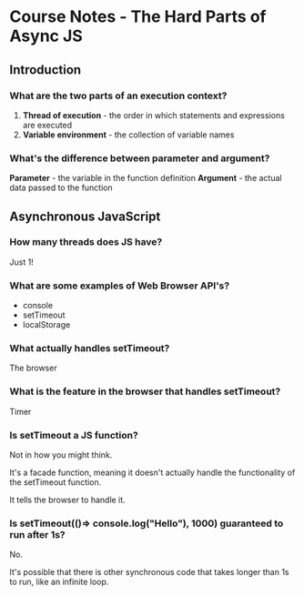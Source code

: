 # Course Notes - The Hard Parts of Async JS

## Introduction

### What are the two parts of an **execution context**?

1. **Thread of execution** - the order in which statements and expressions are executed
2. **Variable environment** - the collection of variable names

### What's the difference between parameter and argument?

**Parameter** - the variable in the function definition
**Argument** - the actual data passed to the function

## Asynchronous JavaScript

### How many threads does JS have?

Just 1!

### What are some examples of Web Browser API's?

- console
- setTimeout
- localStorage

### What actually handles setTimeout?

The browser

### What is the feature in the browser that handles setTimeout?

Timer

### Is setTimeout a JS function?

Not in how you might think.

It's a facade function, meaning it doesn't actually handle the functionality of the setTimeout function.

It tells the browser to handle it.

### Is setTimeout(()=> console.log("Hello"), 1000) guaranteed to run after 1s?

No.

It's possible that there is other synchronous code that takes longer than 1s to run, like an infinite loop.
